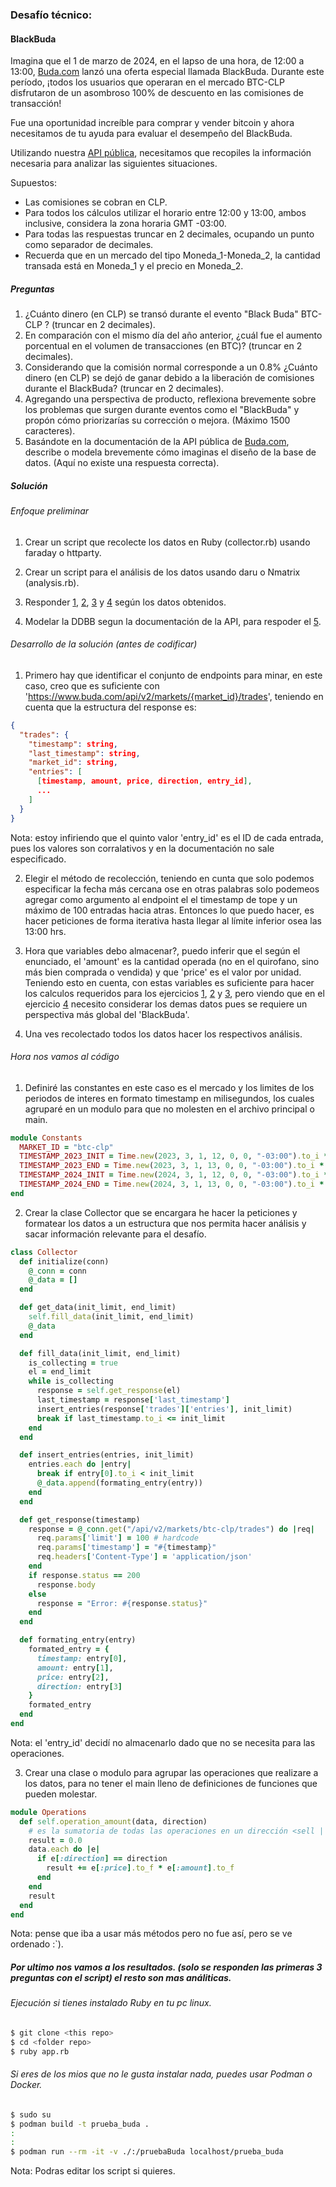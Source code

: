 ### Desafío técnico:

#### BlackBuda
Imagina que el 1 de marzo de 2024, en el lapso de una hora, de 12:00 a 13:00, [Buda.com](buda.com) lanzó una oferta especial llamada BlackBuda. Durante este período, ¡todos los usuarios que operaran en el mercado BTC-CLP disfrutaron de un asombroso 100% de descuento en las comisiones de transacción! 

Fue una oportunidad increíble para comprar y vender bitcoin  y ahora necesitamos de tu ayuda para evaluar el desempeño del BlackBuda.

Utilizando nuestra [API pública](https://api.buda.com/#la-api-de-buda-com), necesitamos que recopiles la información necesaria para analizar las siguientes situaciones. 

Supuestos:
- Las comisiones se cobran en CLP.
- Para todos los cálculos utilizar el horario entre 12:00 y 13:00, ambos inclusive, considera la zona horaria GMT -03:00.
- Para todas las respuestas truncar en 2 decimales, ocupando un punto como separador de decimales.
- Recuerda que en un mercado del tipo Moneda_1-Moneda_2, la cantidad transada está en Moneda_1 y el precio en Moneda_2.

##### Preguntas

1. <a name="p1"></a>¿Cuánto dinero (en CLP) se transó durante el evento "Black Buda" BTC-CLP ? (truncar en 2 decimales).
2. <a name="p2"></a>En comparación con el mismo día del año anterior, ¿cuál fue el aumento porcentual en el volumen de transacciones (en BTC)? (truncar en 2 decimales).
3. <a name="p3"></a>Considerando que la comisión normal corresponde a un 0.8% ¿Cuánto dinero (en CLP) se dejó de ganar debido a la liberación de comisiones durante el BlackBuda? (truncar en 2 decimales).
4. <a name="p4"></a>Agregando una perspectiva de producto, reflexiona brevemente sobre los problemas que surgen durante eventos como el "BlackBuda" y propón cómo priorizarías su corrección o mejora. (Máximo 1500 caracteres).
5. <a name="p5"></a>Basándote en la documentación de la API pública de [Buda.com](buda.com), describe o modela brevemente cómo imaginas el diseño de la base de datos. (Aquí no existe una respuesta correcta).

##### Solución

###### Enfoque preliminar
1. Crear un script que recolecte los datos en Ruby (collector.rb) usando faraday o httparty.
2. Crear un script para el análisis de los datos usando daru o Nmatrix (analysis.rb).
3. Responder [1](#p1), [2](#p2), [3](#p3) y [4](#p4) según los datos obtenidos.

4. Modelar la DDBB segun la documentación de la API, para respoder el [5](#p5).

###### Desarrollo de la solución (antes de codificar)
1. Primero hay que identificar el conjunto de endpoints para minar, en este caso, creo que es suficiente con 'https://www.buda.com/api/v2/markets/{market_id}/trades', teniendo en cuenta que la estructura del response es:
```json
{
  "trades": {
    "timestamp": string,
    "last_timestamp": string,
    "market_id": string,
    "entries": [
      [timestamp, amount, price, direction, entry_id],
      ...
    ]
  }
}
```
Nota: estoy infiriendo que el quinto valor 'entry_id' es el ID de cada entrada, pues los valores son corralativos y en la documentación no sale especificado.

2. Elegir el método de recolección, teniendo en cunta que solo podemos especificar la fecha más cercana ose en otras palabras solo podemeos agregar como argumento al endpoint el el timestamp de tope y un máximo de 100 entradas hacia atras. Entonces lo que puedo hacer, es hacer peticiones de forma iterativa hasta llegar al límite inferior osea las 13:00 hrs.

3. Hora que variables debo almacenar?, puedo inferir que el según el enunciado, el 'amount' es la cantidad operada (no en el quirofano, sino más bien comprada o vendida) y que 'price' es el valor por unidad. Teniendo esto en cuenta, con estas variables es suficiente para hacer los calculos requeridos para los ejercicios [1](#p1), [2](#p2) y [3](#p3), pero viendo que en el ejercicio [4](#p4) necesito considerar los demas datos pues se requiere un perspectiva más global del 'BlackBuda'.

4. Una ves recolectado todos los datos hacer los respectivos análisis.


###### Hora nos vamos al código
1. Definiré las constantes en este caso es el mercado y los limites de los periodos de interes en formato timestamp en milisegundos, los cuales agruparé en un modulo para que no molesten en el archivo principal o main.

```ruby
module Constants
  MARKET_ID = "btc-clp"
  TIMESTAMP_2023_INIT = Time.new(2023, 3, 1, 12, 0, 0, "-03:00").to_i * 1000
  TIMESTAMP_2023_END = Time.new(2023, 3, 1, 13, 0, 0, "-03:00").to_i * 1000
  TIMESTAMP_2024_INIT = Time.new(2024, 3, 1, 12, 0, 0, "-03:00").to_i * 1000
  TIMESTAMP_2024_END = Time.new(2024, 3, 1, 13, 0, 0, "-03:00").to_i * 1000
end
```

2. Crear la clase Collector que se encargara he hacer la peticiones y formatear los datos a un estructura que nos permita hacer análisis y sacar información relevante para el desafío.
```ruby
class Collector
  def initialize(conn)
    @_conn = conn
    @_data = []
  end

  def get_data(init_limit, end_limit)
    self.fill_data(init_limit, end_limit)
    @_data
  end

  def fill_data(init_limit, end_limit)
    is_collecting = true
    el = end_limit
    while is_collecting
      response = self.get_response(el)
      last_timestamp = response['last_timestamp']
      insert_entries(response['trades']['entries'], init_limit)
      break if last_timestamp.to_i <= init_limit
    end
  end

  def insert_entries(entries, init_limit)
    entries.each do |entry|
      break if entry[0].to_i < init_limit
      @_data.append(formating_entry(entry))
    end
  end

  def get_response(timestamp)
    response = @_conn.get("/api/v2/markets/btc-clp/trades") do |req|
      req.params['limit'] = 100 # hardcode
      req.params['timestamp'] = "#{timestamp}"
      req.headers['Content-Type'] = 'application/json'
    end
    if response.status == 200
      response.body
    else
      response = "Error: #{response.status}"
    end
  end

  def formating_entry(entry)
    formated_entry = {
      timestamp: entry[0],
      amount: entry[1],
      price: entry[2],
      direction: entry[3]
    }
    formated_entry
  end
end
```
Nota: el 'entry_id' decidí no almacenarlo dado que no se necesita para las operaciones.

3. Crear una clase o modulo para agrupar las operaciones que realizare a los datos, para no tener el main lleno de definiciones de funciones que pueden molestar.

```ruby
module Operations
  def self.operation_amount(data, direction)
    # es la sumatoria de todas las operaciones en un dirección <sell | buy>.
    result = 0.0
    data.each do |e|
      if e[:direction] == direction
        result += e[:price].to_f * e[:amount].to_f
      end
    end
    result
  end
end
```
Nota: pense que iba a usar más métodos pero no fue así, pero se ve ordenado :`).

##### Por ultimo nos vamos a los resultados. (solo se responden las primeras 3 preguntas con el script) el resto son mas análiticas.

###### Ejecución si tienes instalado Ruby en tu pc linux.
```bash
$ git clone <this repo>
$ cd <folder repo>
$ ruby app.rb
```
###### Si eres de los mios que no le gusta instalar nada, puedes usar Podman o Docker.
```bash
$ sudo su
$ podman build -t prueba_buda .
:
: 
$ podman run --rm -it -v ./:/pruebaBuda localhost/prueba_buda
```
Nota: Podras editar los script si quieres.






